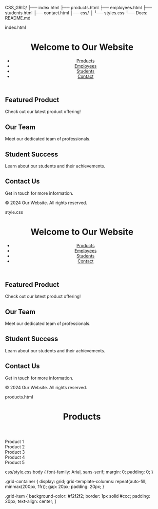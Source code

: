 CSS_GRID/
├── index.html
├── products.html
├── employees.html
├── students.html
├── contact.html
├── css/
│   └── styles.css
└── Docs: README.md

index.html
<!DOCTYPE html>
<html lang="en">
<head>
    <meta charset="UTF-8">
    <meta name="viewport" content="width=device-width, initial-scale=1.0">
    <link rel="stylesheet" href="css/styles.css">
    <title>Main Landing Page</title>
</head>
<body>
    <header>
        <h1>Welcome to Our Website</h1>
        <nav>
            <ul>
                <li><a href="products.html">Products</a></li>
                <li><a href="employees.html">Employees</a></li>
                <li><a href="students.html">Students</a></li>
                <li><a href="contact.html">Contact</a></li>
            </ul>
        </nav>
    </header>
    <main class="grid-container">
        <section class="grid-item">
            <h2>Featured Product</h2>
            <p>Check out our latest product offering!</p>
        </section>
        <section class="grid-item">
            <h2>Our Team</h2>
            <p>Meet our dedicated team of professionals.</p>
        </section>
        <section class="grid-item">
            <h2>Student Success</h2>
            <p>Learn about our students and their achievements.</p>
        </section>
        <section class="grid-item">
            <h2>Contact Us</h2>
            <p>Get in touch for more information.</p>
        </section>
    </main>
    <footer>
        <p>&copy; 2024 Our Website. All rights reserved.</p>
    </footer>
</body>
</html>

style.css
<!DOCTYPE html>
<html lang="en">
<head>
    <meta charset="UTF-8">
    <meta name="viewport" content="width=device-width, initial-scale=1.0">
    <link rel="stylesheet" href="css/styles.css">
    <title>Main Landing Page</title>
</head>
<body>
    <header>
        <h1>Welcome to Our Website</h1>
        <nav>
            <ul>
                <li><a href="products.html">Products</a></li>
                <li><a href="employees.html">Employees</a></li>
                <li><a href="students.html">Students</a></li>
                <li><a href="contact.html">Contact</a></li>
            </ul>
        </nav>
    </header>
    <main class="grid-container">
        <section class="grid-item">
            <h2>Featured Product</h2>
            <p>Check out our latest product offering!</p>
        </section>
        <section class="grid-item">
            <h2>Our Team</h2>
            <p>Meet our dedicated team of professionals.</p>
        </section>
        <section class="grid-item">
            <h2>Student Success</h2>
            <p>Learn about our students and their achievements.</p>
        </section>
        <section class="grid-item">
            <h2>Contact Us</h2>
            <p>Get in touch for more information.</p>
        </section>
    </main>
    <footer>
        <p>&copy; 2024 Our Website. All rights reserved.</p>
    </footer>
</body>
</html>

products.html
<!DOCTYPE html>
<html lang="en">
<head>
    <meta charset="UTF-8">
    <meta name="viewport" content="width=device-width, initial-scale=1.0">
    <link rel="stylesheet" href="css/styles.css">
    <title>Products</title>
</head>
<body>
    <header>
        <h1>Products</h1>
    </header>
    <main class="grid-container">
        <div class="grid-item">Product 1</div>
        <div class="grid-item">Product 2</div>
        <div class="grid-item">Product 3</div>
        <div class="grid-item">Product 4</div>
        <div class="grid-item">Product 5</div>
    </main>
</body>
</html>

css/style.css
body {
    font-family: Arial, sans-serif;
    margin: 0;
    padding: 0;
}

.grid-container {
    display: grid;
    grid-template-columns: repeat(auto-fill, minmax(200px, 1fr));
    gap: 20px;
    padding: 20px;
}

.grid-item {
    background-color: #f2f2f2;
    border: 1px solid #ccc;
    padding: 20px;
    text-align: center;
}
